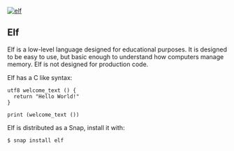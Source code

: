 [![elf](https://snapcraft.io//elf/badge.svg)](https://snapcraft.io/elf)

## Elf

Elf is a low-level language designed for educational purposes. It is
designed to be easy to use, but basic enough to understand how
computers manage memory. Elf is not designed for production code.

Elf has a C like syntax:
```
utf8 welcome_text () {
  return "Hello World!"
}

print (welcome_text ())
```

Elf is distributed as a Snap, install it with:
```
$ snap install elf
```
